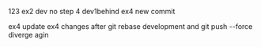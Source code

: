 123
ex2 dev no step 4
dev1behind ex4 new commit

ex4 update
ex4 changes after git rebase development and git push --force
diverge agin